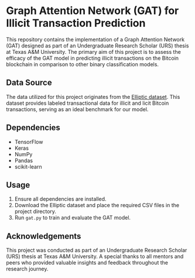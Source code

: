 # Graph Attention Network (GAT) for Illicit Transaction Prediction

This repository contains the implementation of a Graph Attention Network (GAT) designed as part of an Undergraduate Research Scholar (URS) thesis at Texas A&M University. The primary aim of this project is to assess the efficacy of the GAT model in predicting illicit transactions on the Bitcoin blockchain in comparison to other binary classification models.

## Data Source

The data utilized for this project originates from the [Elliptic dataset](https://www.elliptic.co/our-thinking/elliptic-data-set). This dataset provides labeled transactional data for illicit and licit Bitcoin transactions, serving as an ideal benchmark for our model.

## Dependencies

- TensorFlow
- Keras
- NumPy
- Pandas
- scikit-learn

## Usage

1. Ensure all dependencies are installed.
2. Download the Elliptic dataset and place the required CSV files in the project directory.
3. Run `gat.py` to train and evaluate the GAT model.

## Acknowledgements

This project was conducted as part of an Undergraduate Research Scholar (URS) thesis at Texas A&M University. A special thanks to all mentors and peers who provided valuable insights and feedback throughout the research journey.

